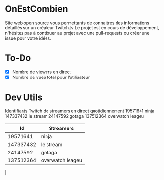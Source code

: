 # OnEstCombien
Site web open source vous permettants de connaitres des informations détaillés sur un créateur Twitch.tv
Le projet est en cours de développement, n'hésitez pas à contibuer au projet avec une pull-requests ou créer une issue pour votre idées.

# To-Do

 - [x] Nombre de viewers en direct
 - [x] Nombre de vues total pour l'utilisateur

# Dev Utils
Identifiants Twitch de streamers en direct quotidiennement 
19571641 ninja
147337432 le stream
24147592 gotaga
137512364 overwatch leageu

|Id   | Streamers  |
|---|---|
|19571641 |ninja|
|147337432 |le stream|
|24147592 |gotaga|
|137512364 | overwatch leageu
|
